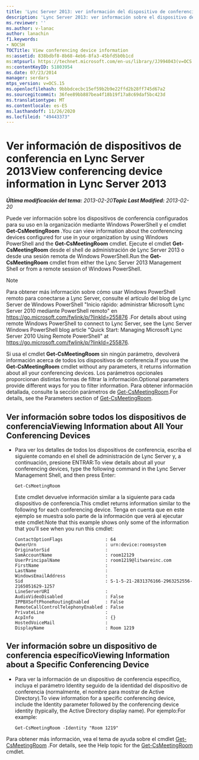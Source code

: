```yaml
---
title: 'Lync Server 2013: ver información del dispositivo de conferencias'
description: 'Lync Server 2013: ver información sobre el dispositivo de conferencias.'
ms.reviewer: ''
ms.author: v-lanac
author: lanachin
f1.keywords:
- NOCSH
TOCTitle: View conferencing device information
ms:assetid: 838bdbf8-8b68-4eb6-8fa3-45bfd5b0b1cd
ms:mtpsurl: https://technet.microsoft.com/en-us/library/JJ994043(v=OCS.15)
ms:contentKeyID: 51803954
ms.date: 07/23/2014
manager: serdars
mtps_version: v=OCS.15
ms.openlocfilehash: 9bbbdcecbc15ef59b2b9e22ffd2b28ff745d67a2
ms.sourcegitcommit: 36fee89bb887bea4f18b19f17a8c69daf5bc423d
ms.translationtype: MT
ms.contentlocale: es-ES
ms.lasthandoff: 11/26/2020
ms.locfileid: "49443373"
---
```

# <a name="view-conferencing-device-information-in-lync-server-2013"></a><span data-ttu-id="e6299-103">Ver información de dispositivos de conferencia en Lync Server 2013</span><span class="sxs-lookup"><span data-stu-id="e6299-103">View conferencing device information in Lync Server 2013</span></span>

<div data-xmlns="http://www.w3.org/1999/xhtml">

<div class="topic" data-xmlns="http://www.w3.org/1999/xhtml" data-msxsl="urn:schemas-microsoft-com:xslt" data-cs="https://msdn.microsoft.com/">

<div data-asp="https://msdn2.microsoft.com/asp">



</div>

<div id="mainSection">

<div id="mainBody"><span data-ttu-id="e6299-104">

<span> </span></span><span class="sxs-lookup"><span data-stu-id="e6299-104">

<span> </span></span></span>

<span data-ttu-id="e6299-105">_**Última modificación del tema:** 2013-02-20_</span><span class="sxs-lookup"><span data-stu-id="e6299-105">_**Topic Last Modified:** 2013-02-20_</span></span>

<span data-ttu-id="e6299-106">Puede ver información sobre los dispositivos de conferencia configurados para su uso en la organización mediante Windows PowerShell y el cmdlet **Get-CsMeetingRoom** .</span><span class="sxs-lookup"><span data-stu-id="e6299-106">You can view information about the conferencing devices configured for use in your organization by using Windows PowerShell and the **Get-CsMeetingRoom** cmdlet.</span></span> <span data-ttu-id="e6299-107">Ejecute el cmdlet **Get-CsMeetingRoom** desde el shell de administración de Lync Server 2013 o desde una sesión remota de Windows PowerShell.</span><span class="sxs-lookup"><span data-stu-id="e6299-107">Run the **Get-CsMeetingRoom** cmdlet from either the Lync Server 2013 Management Shell or from a remote session of Windows PowerShell.</span></span>

<div>


> [!NOTE]  
> <span data-ttu-id="e6299-108">Para obtener más información sobre cómo usar Windows PowerShell remoto para conectarse a Lync Server, consulte el artículo del blog de Lync Server de Windows PowerShell "Inicio rápido: administrar Microsoft Lync Server 2010 mediante PowerShell remoto" en <A href="https://go.microsoft.com/fwlink/p/?linkid=255876">https://go.microsoft.com/fwlink/p/?linkId=255876</A> .</span><span class="sxs-lookup"><span data-stu-id="e6299-108">For details about using remote Windows PowerShell to connect to Lync Server, see the Lync Server Windows PowerShell blog article "Quick Start: Managing Microsoft Lync Server 2010 Using Remote PowerShell" at <A href="https://go.microsoft.com/fwlink/p/?linkid=255876">https://go.microsoft.com/fwlink/p/?linkId=255876</A>.</span></span>



</div>

<span data-ttu-id="e6299-109">Si usa el cmdlet **Get-CsMeetingRoom** sin ningún parámetro, devolverá información acerca de todos los dispositivos de conferencia.</span><span class="sxs-lookup"><span data-stu-id="e6299-109">If you use the **Get-CsMeetingRoom** cmdlet without any parameters, it returns information about all your conferencing devices.</span></span> <span data-ttu-id="e6299-110">Los parámetros opcionales proporcionan distintas formas de filtrar la información.</span><span class="sxs-lookup"><span data-stu-id="e6299-110">Optional parameters provide different ways for you to filter information.</span></span> <span data-ttu-id="e6299-111">Para obtener información detallada, consulte la sección parámetros de [Get-CsMeetingRoom](https://docs.microsoft.com/powershell/module/skype/Get-CsMeetingRoom).</span><span class="sxs-lookup"><span data-stu-id="e6299-111">For details, see the Parameters section of [Get-CsMeetingRoom](https://docs.microsoft.com/powershell/module/skype/Get-CsMeetingRoom).</span></span>

<div>


<div>

## <a name="viewing-information-about-all-your-conferencing-devices"></a><span data-ttu-id="e6299-112">Ver información sobre todos los dispositivos de conferencia</span><span class="sxs-lookup"><span data-stu-id="e6299-112">Viewing Information about All Your Conferencing Devices</span></span>

  - <span data-ttu-id="e6299-113">Para ver los detalles de todos los dispositivos de conferencia, escriba el siguiente comando en el shell de administración de Lync Server y, a continuación, presione ENTRAR:</span><span class="sxs-lookup"><span data-stu-id="e6299-113">To view details about all your conferencing devices, type the following command in the Lync Server Management Shell, and then press Enter:</span></span>
    
        Get-CsMeetingRoom
    
    <span data-ttu-id="e6299-114">Este cmdlet devuelve información similar a la siguiente para cada dispositivo de conferencia.</span><span class="sxs-lookup"><span data-stu-id="e6299-114">This cmdlet returns information similar to the following for each conferencing device.</span></span> <span data-ttu-id="e6299-115">Tenga en cuenta que en este ejemplo se muestra solo parte de la información que verá al ejecutar este cmdlet:</span><span class="sxs-lookup"><span data-stu-id="e6299-115">Note that this example shows only some of the information that you’ll see when you run this cmdlet:</span></span>
    
        ContactOptionFlags                : 64
        OwnerUrn                          : urn:device:roomsystem
        OriginatorSid                     :
        SamAccountName                    : room12129
        UserPrincipalName                 : room1219@litwareinc.com
        FirstName                         : 
        LastName                          :
        WindowsEmailAddress               :
        Sid                               : S-1-5-21-2831376166-2963252556-2165051629-1257
        LineServerURI                     :
        AudioVideoDisabled                : False
        IPPBXSoftPhoneRoutingEnabled      : False
        RemoteCallControlTelephonyEnabled : False
        PrivateLine                       :
        AcpInfo                           : {}
        HostedVoiceMail                   :
        DisplayName                       : Room 1219

</div>

<div>

## <a name="viewing-information-about-a-specific-conferencing-device"></a><span data-ttu-id="e6299-116">Ver información sobre un dispositivo de conferencia específico</span><span class="sxs-lookup"><span data-stu-id="e6299-116">Viewing Information about a Specific Conferencing Device</span></span>

  - <span data-ttu-id="e6299-117">Para ver la información de un dispositivo de conferencia específico, incluya el parámetro Identity seguido de la identidad del dispositivo de conferencia (normalmente, el nombre para mostrar de Active Directory).</span><span class="sxs-lookup"><span data-stu-id="e6299-117">To view information for a specific conferencing device, include the Identity parameter followed by the conferencing device identity (typically, the Active Directory display name).</span></span> <span data-ttu-id="e6299-118">Por ejemplo:</span><span class="sxs-lookup"><span data-stu-id="e6299-118">For example:</span></span>
    
        Get-CsMeetingRoom -Identity "Room 1219"

</div>

<span data-ttu-id="e6299-119">Para obtener más información, vea el tema de ayuda sobre el cmdlet [Get-CsMeetingRoom](https://docs.microsoft.com/powershell/module/skype/Get-CsMeetingRoom) .</span><span class="sxs-lookup"><span data-stu-id="e6299-119">For details, see the Help topic for the [Get-CsMeetingRoom](https://docs.microsoft.com/powershell/module/skype/Get-CsMeetingRoom) cmdlet.</span></span>

<span data-ttu-id="e6299-120"></div>

</div>

<span> </span>

</div>

</div>

</span><span class="sxs-lookup"><span data-stu-id="e6299-120"></div>

</div>

<span> </span>

</div>

</div>

</span></span></div>

